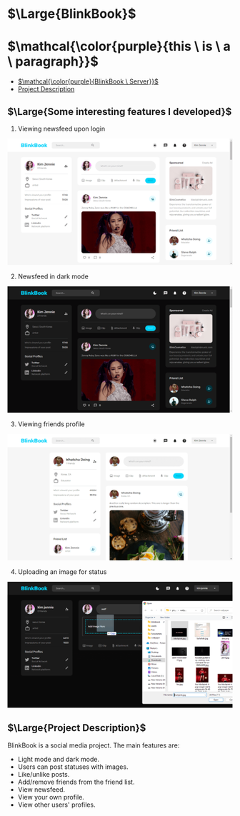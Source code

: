 # $\Large{BlinkBook}$

# $\mathcal{\color{purple}{this \ is \ a \ paragraph}}$

<!-- # $\Large{hello}$ -->

<!-- 4. $\text{hello}$ -->

<!-- 5. $\textit{hello}$ -->

<!-- 6. $\textcolor{olive}{\TeX} \ \textcolor{darkgray}{workaround \ found \ by \ Dassalem \ Mohammed \ Yasser}$ -->

<!-- 7. $\mathscr{\color{red}{mon}\color{white}{day}}$ -->

<!-- 8. $\mathfrak{\color{lime}{this \ is \ a \ paragraph \ in \ another \ font}}$ -->

<!-- 9. $\mathscr{\color{red}{this} \ \ \color{blue}{is \ \ a \ \ paragraph} \ \ \color{yellow}{in \ \ another \ \ font}}$ -->

<!-- 10. $\mathbb{\color{teal}{this \ is \ a } \ \color{magenta}{paragraph \ in \ another \ font}}$ -->

- [$\mathcal{\color{purple}{BlinkBook \ Server}}$](https://github.com/ThakurSaad/blinkbook-server)
- [Project Description](https://github.com/ThakurSaad/blinkbook-client#project-description)

## $\Large{Some interesting features I developed}$

1. Viewing newsfeed upon login

![BlinkBook 1](<https://github.com/ThakurSaad/blinkbook-client/blob/main/src/assets/blinkbook%20(1).png>)

2. Newsfeed in dark mode

![BlinkBook 4](<https://github.com/ThakurSaad/blinkbook-client/blob/main/src/assets/blinkbook%20(4).png>)

3. Viewing friends profile

![BlinkBook 3](<https://github.com/ThakurSaad/blinkbook-client/blob/main/src/assets/blinkbook%20(3).png>)

4. Uploading an image for status

![BlinkBook 2](<https://github.com/ThakurSaad/blinkbook-client/blob/main/src/assets/blinkbook%20(2).png>)

## $\Large{Project Description}$

BlinkBook is a social media project. The main features are:

- Light mode and dark mode.
- Users can post statuses with images.
- Like/unlike posts.
- Add/remove friends from the friend list.
- View newsfeed.
- View your own profile.
- View other users' profiles.
